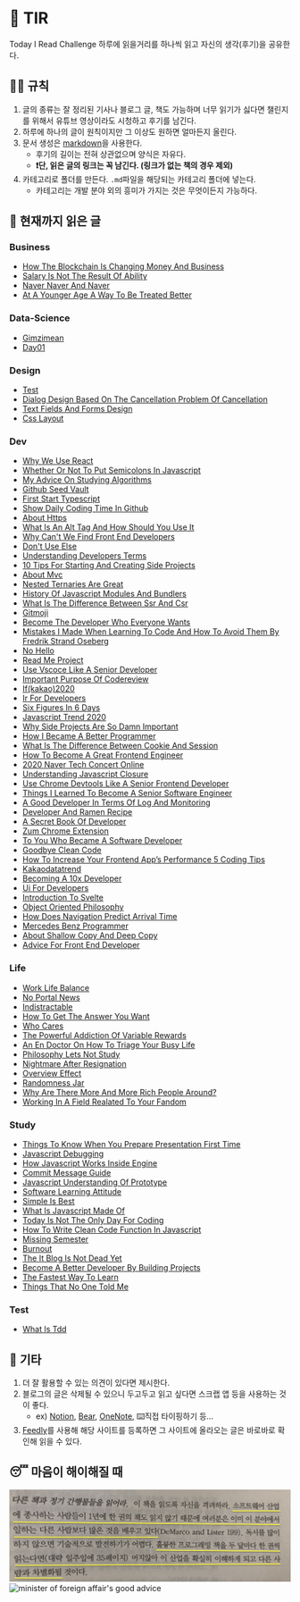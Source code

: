 # 📖 TIR
Today I Read Challenge
하루에 읽을거리를 하나씩 읽고 자신의 생각(후기)을 공유한다.   

## 👩‍⚖️ 규칙  

1. 글의 종류는 잘 정리된 기사나 블로그 글, 책도 가능하며 너무 읽기가 싫다면 챌린지를 위해서 유튜브 영상이라도 시청하고 후기를 남긴다. 
2. 하루에 하나의 글이 원칙이지만 그 이상도 원하면 얼마든지 올린다. 
3. 문서 생성은 [markdown](https://gist.github.com/ihoneymon/652be052a0727ad59601)을 사용한다.   
    - 후기의 길이는 전혀 상관없으며 양식은 자유다.  
    - **❗단, 읽은 글의 링크는 꼭 남긴다. (링크가 없는 책의 경우 제외)** 
4. 카테고리로 폴더를 만든다. `.md`파일을 해당되는 카테고리 폴더에 넣는다.   
    - 카테고리는 개발 분야 외의 흥미가 가지는 것은 무엇이든지 가능하다.   

## 📰 현재까지 읽은 글  
### Business

- [How The Blockchain Is Changing Money And Business](Business/how-the-blockchain-is-changing-money-and-business.md)
- [Salary Is Not The Result Of Ability](Business/Salary-is-not-the-result-of-ability..md)
- [Naver Naver And Naver](Business/naver-naver-and-naver.md)
- [At A Younger Age A Way To Be Treated Better](Business/at-a-younger-age-a-way-to-be-treated-better.md)

### Data-Science

- [Gimzimean](Data-Science/GIMZIMEAN.md)
- [Day01](Data-Science/Day01.md)

### Design

- [Test](Design/test.md)
- [Dialog Design Based On The Cancellation Problem Of Cancellation](Design/dialog-design-based-on-the-cancellation-problem-of-cancellation.md)
- [Text Fields And Forms Design](Design/text-fields-and-forms-design.md)
- [Css Layout](Design/css-layout.md)

### Dev

- [Why We Use React](Dev/why-we-use-react.md)
- [Whether Or Not To Put Semicolons In Javascript](Dev/whether-or-not-to-put-semicolons-in-javaScript.md)
- [My Advice On Studying Algorithms](Dev/my-advice-on-studying-algorithms.md)
- [Github Seed Vault](Dev/github-seed-vault.md)
- [First Start Typescript](Dev/first-start-typescript.md)
- [Show Daily Coding Time In Github](Dev/show-daily-coding-time-in-github.md)
- [About Https](Dev/about-https.md)
- [What Is An Alt Tag And How Should You Use It](Dev/what-is-an-alt-tag-and-how-should-you-use-it.md)
- [Why Can't We Find Front End Developers](Dev/why-can't-we-find-front-end-developers.md)
- [Don't Use Else](Dev/don't-use-else.md)
- [Understanding Developers Terms](Dev/understanding-developers-terms.md)
- [10 Tips For Starting And Creating Side Projects](Dev/10-tips-for-starting-and-creating-side-projects.md)
- [About Mvc](Dev/about-mvc.md)
- [Nested Ternaries Are Great](Dev/nested-ternaries-are-great.md)
- [History Of Javascript Modules And Bundlers](Dev/history-of-javascript-modules-and-bundlers.md)
- [What Is The Difference Between Ssr And Csr](Dev/what-is-the-difference-between-SSR-and-CSR.md)
- [Gitmoji](Dev/gitmoji.md)
- [Become The Developer Who Everyone Wants](Dev/become-the-developer-who-everyone-wants.md)
- [Mistakes I Made When Learning To Code And How To Avoid Them By Fredrik Strand Oseberg](Dev/mistakes-i-made-when-learning-to-code-and-how-to-avoid-them-by-fredrik-strand-oseberg.md)
- [No Hello](Dev/no-hello.md)
- [Read Me Project](Dev/read-me-project.md)
- [Use Vscoce Like A Senior Developer](Dev/use-vscoce-like-a-senior-developer.md)
- [Important Purpose Of Codereview](Dev/important-purpose-of-codereview.md)
- [If(kakao)2020](Dev/if(kakao)2020.md)
- [Ir For Developers](Dev/ir-for-developers.md)
- [Six Figures In 6 Days](Dev/six-figures-in-6-days.md)
- [Javascript Trend 2020](Dev/javascript-trend-2020.md)
- [Why Side Projects Are So Damn Important](Dev/why-side-projects-are-so-damn-important.md)
- [How I Became A Better Programmer](Dev/how-i-became-a-better-programmer.md)
- [What Is The Difference Between Cookie And Session](Dev/what-is-the-difference-between-cookie-and-session.md)
- [How To Become A Great Frontend Engineer](Dev/how-to-become-a-great-frontend-engineer.md)
- [2020 Naver Tech Concert Online](Dev/2020-naver-tech-concert-online.md)
- [Understanding Javascript Closure](Dev/understanding-javascript-closure.md)
- [Use Chrome Devtools Like A Senior Frontend Developer](Dev/use-chrome-devTools-like-a-senior-frontend-developer.md)
- [Things I Learned To Become A Senior Software Engineer](Dev/things-i-learned-to-become-a-senior-software-engineer.md)
- [A Good Developer In Terms Of Log And Monitoring](Dev/a-good-developer-in-terms-of-log-and-monitoring.md)
- [Developer And Ramen Recipe](Dev/developer-and-ramen-recipe.md)
- [A Secret Book Of Developer](Dev/a-secret-book-of-developer.md)
- [Zum Chrome Extension](Dev/zum-chrome-extension.md)
- [To You Who Became A Software Developer](Dev/to-you-who-became-a-software-developer.md)
- [Goodbye Clean Code](Dev/goodbye-clean-code.md)
- [How To Increase Your Frontend App’s Performance 5 Coding Tips](Dev/how-to-increase-your-frontend-app’s-performance-5-coding-tips.md)
- [Kakaodatatrend](Dev/kakaodatatrend.md)
- [Becoming A 10x Developer](Dev/becoming-a-10x-developer.md)
- [Ui For Developers](Dev/ui-for-developers.md)
- [Introduction To Svelte](Dev/introduction-to-svelte.md)
- [Object Oriented Philosophy](Dev/object-oriented-philosophy.md)
- [How Does Navigation Predict Arrival Time](Dev/how-does-navigation-predict-arrival-time.md)
- [Mercedes Benz Programmer](Dev/mercedes-benz-programmer.md)
- [About Shallow Copy And Deep Copy](Dev/about-shallow-copy-and-deep-copy.md)
- [Advice For Front End Developer](Dev/advice-for-front-end-developer.md)

### Life

- [Work Life Balance](Life/work-life-balance.md)
- [No Portal News](Life/no-portal-news.md)
- [Indistractable](Life/indistractable.md)
- [How To Get The Answer You Want](Life/how-to-get-the-answer-you-want.md)
- [Who Cares](Life/who-cares.md)
- [The Powerful Addiction Of Variable Rewards](Life/the-powerful-addiction-of-variable-rewards.md)
- [An En Doctor On How To Triage Your Busy Life](Life/an-en-doctor-on-how-to-triage-your-busy-life.md)
- [Philosophy Lets Not Study](Life/philosophy-lets-not-study.md)
- [Nightmare After Resignation](Life/nightmare-after-resignation.md)
- [Overview Effect](Life/overview-effect.md)
- [Randomness Jar](Life/randomness-jar.md)
- [Why Are There More And More Rich People Around?](Life/why-are-there-more-and-more-rich-people-around?.md)
- [Working In A Field Realated To Your Fandom](Life/working-in-a-field-realated-to-your-fandom.md)

### Study

- [Things To Know When You Prepare Presentation First Time](Study/things-to-know-when-you-prepare-presentation-first-time.md)
- [Javascript Debugging](Study/javascript-debugging.md)
- [How Javascript Works Inside Engine](Study/how-javascript-works-inside-engine.md)
- [Commit Message Guide](Study/commit-message-guide.md)
- [Javascript Understanding Of Prototype](Study/javascript-understanding-of-prototype.md)
- [Software Learning Attitude](Study/software-learning-attitude.md)
- [Simple Is Best](Study/simple-is-best.md)
- [What Is Javascript Made Of](Study/what-is-javascript-made-of.md)
- [Today Is Not The Only Day For Coding](Study/today-is-not-the-only-day-for-coding.md)
- [How To Write Clean Code Function In Javascript](Study/how-to-write-clean-code-function-in-javascript.md)
- [Missing Semester](Study/missing-semester.md)
- [Burnout](Study/burnout.md)
- [The It Blog Is Not Dead Yet](Study/the-IT-blog-is-not-dead-yet.md)
- [Become A Better Developer By Building Projects](Study/become-a-better-developer-by-building-projects.md)
- [The Fastest Way To Learn](Study/the-fastest-way-to-learn.md)
- [Things That No One Told Me](Study/things-that-no-one-told-me.md)

### Test

- [What Is Tdd](Test/what-is-TDD.md)

## 💬 기타  
1. 더 잘 활용할 수 있는 의견이 있다면 제시한다.  
2. 블로그의 글은 삭제될 수 있으니 두고두고 읽고 싶다면 스크랩 앱 등을 사용하는 것이 좋다.  
    - ex) [Notion](https://www.notion.so/), [Bear](https://bear.app/), [OneNote](https://www.onenote.com/), ⌨️직접 타이핑하기 등...
3. [Feedly](https://feedly.com/)를 사용해 해당 사이트를 등록하면 그 사이트에 올라오는 글은 바로바로 확인해 읽을 수 있다.   


## 😴 마음이 해이해질 때 

![code-complete2](img/IMG_7770.jpg)
![minister of foreign affair's good advice](img/kang.png)
